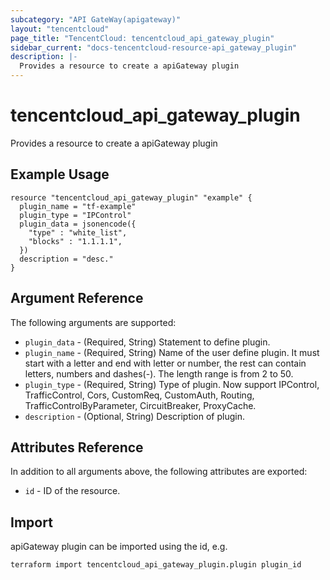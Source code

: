 ```yaml
---
subcategory: "API GateWay(apigateway)"
layout: "tencentcloud"
page_title: "TencentCloud: tencentcloud_api_gateway_plugin"
sidebar_current: "docs-tencentcloud-resource-api_gateway_plugin"
description: |-
  Provides a resource to create a apiGateway plugin
---
```


# tencentcloud_api_gateway_plugin

Provides a resource to create a apiGateway plugin

## Example Usage

```hcl
resource "tencentcloud_api_gateway_plugin" "example" {
  plugin_name = "tf-example"
  plugin_type = "IPControl"
  plugin_data = jsonencode({
    "type" : "white_list",
    "blocks" : "1.1.1.1",
  })
  description = "desc."
}
```

## Argument Reference

The following arguments are supported:

* `plugin_data` - (Required, String) Statement to define plugin.
* `plugin_name` - (Required, String) Name of the user define plugin. It must start with a letter and end with letter or number, the rest can contain letters, numbers and dashes(-). The length range is from 2 to 50.
* `plugin_type` - (Required, String) Type of plugin. Now support IPControl, TrafficControl, Cors, CustomReq, CustomAuth, Routing, TrafficControlByParameter, CircuitBreaker, ProxyCache.
* `description` - (Optional, String) Description of plugin.

## Attributes Reference

In addition to all arguments above, the following attributes are exported:

* `id` - ID of the resource.



## Import

apiGateway plugin can be imported using the id, e.g.

```
terraform import tencentcloud_api_gateway_plugin.plugin plugin_id
```

